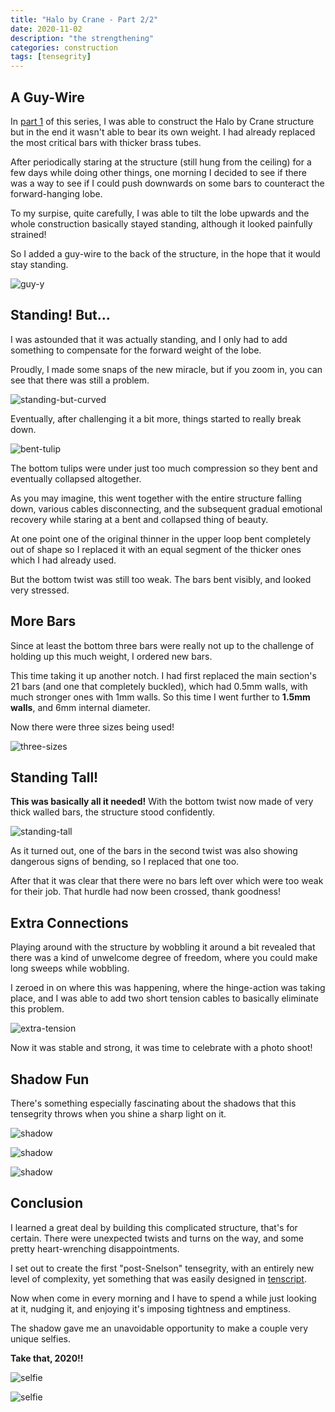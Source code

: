 ```yaml
---
title: "Halo by Crane - Part 2/2"
date: 2020-11-02
description: "the strengthening"
categories: construction
tags: [tensegrity]
---
```


## A Guy-Wire

In [part 1](/construction/2020/10/26/halo-1) of this series, I was able to construct the Halo by Crane structure but in the end it wasn't able to bear its own weight. I had already replaced the most critical bars with thicker brass tubes.

After periodically staring at the structure (still hung from the ceiling) for a few days while doing other things, one morning I decided to see if there was a way to see if I could push downwards on some bars to counteract the forward-hanging lobe. 

To my surpise, quite carefully, I was able to tilt the lobe upwards and the whole construction basically stayed standing, although it looked painfully strained!

So I added a guy-wire to the back of the structure, in the hope that it would stay standing.

![guy-y](/images/2020-11/guy-Y.jpg)

## Standing! But...

I was astounded that it was actually standing, and I only had to add something to compensate for the forward weight of the lobe.

Proudly, I made some snaps of the new miracle, but if you zoom in, you can see that there was still a problem.

![standing-but-curved](/images/2020-11/standing-but-curved.jpg)

Eventually, after challenging it a bit more, things started to really break down.

![bent-tulip](/images/2020-11/bent-tulip.jpg)

The bottom tulips were under just too much compression so they bent and eventually collapsed altogether. 

As you may imagine, this went together with the entire structure falling down, various cables disconnecting, and the subsequent gradual emotional recovery while staring at a bent and collapsed thing of beauty.

At one point one of the original thinner in the upper loop bent completely out of shape so I replaced it with an equal segment of the thicker ones which I had already used.

But the bottom twist was still too weak. The bars bent visibly, and looked very stressed.

## More Bars

Since at least the bottom three bars were really not up to the challenge of holding up this much weight, I ordered new bars.

This time taking it up another notch.  I had first replaced the main section's 21 bars (and one that completely buckled), which had 0.5mm walls, with much stronger ones with 1mm walls. So this time I went further to **1.5mm walls**, and 6mm internal diameter.

Now there were three sizes being used!

![three-sizes](/images/2020-11/three-sizes.jpg)

## Standing Tall!

**This was basically all it needed!**  With the bottom twist now made of very thick walled bars, the structure stood confidently. 

![standing-tall](/images/2020-11/standing-tall.jpg)

As it turned out, one of the bars in the second twist was also showing dangerous signs of bending, so I replaced that one too.

After that it was clear that there were no bars left over which were too weak for their job. That hurdle had now been crossed, thank goodness!

## Extra Connections

Playing around with the structure by wobbling it around a bit revealed that there was a kind of unwelcome degree of freedom, where you could make long sweeps while wobbling.

I zeroed in on where this was happening, where the hinge-action was taking place, and I was able to add two short tension cables to basically eliminate this problem.

![extra-tension](/images/2020-11/extra-tension.jpg)

Now it was stable and strong, it was time to celebrate with a photo shoot!

## Shadow Fun

There's something especially fascinating about the shadows that this tensegrity throws when you shine a sharp light on it.

![shadow](/images/2020-11/shadow-1.jpg)

![shadow](/images/2020-11/shadow-2.jpg)

![shadow](/images/2020-11/shadow-3.jpg)

## Conclusion

I learned a great deal by building this complicated structure, that's for certain. There were unexpected twists and turns on the way, and some pretty heart-wrenching disappointments.
 
I set out to create the first "post-Snelson" tensegrity, with an entirely new level of complexity, yet something that was easily designed in [tenscript](/tenscript.html).

Now when come in every morning and I have to spend a while just looking at it, nudging it, and enjoying it's imposing tightness and emptiness. 

The shadow gave me an unavoidable opportunity to make a couple very unique selfies.

**Take that, 2020!!**

![selfie](/images/2020-11/selfie.jpg)

![selfie](/images/2020-11/through-halo.jpg)
